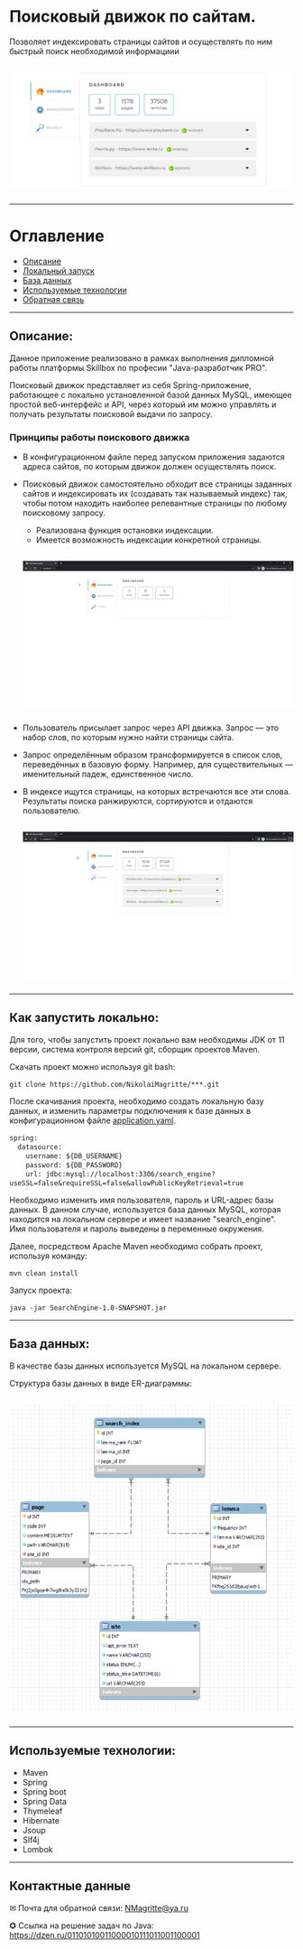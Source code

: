# Поисковый движок по сайтам.
Позволяет индексировать страницы сайтов и осуществлять по ним быстрый поиск необходимой информациии

<h2 align="center">

![image](./readme_assets/preview.PNG )</h2>

---
# Оглавление
- [Описание](#Описание)
- [Локальный запуск](#Как-запустить-локально)
- [База данных](#База-данных)
- [Используемые технологии](#Используемые-технологии)
- [Обратная связь](#Контактные-данные)

___
## Описание:
Данное приложение реализовано в рамках выполнения дипломной работы платформы Skillbox по професии "Java-разработчик PRO".

Поисковый движок представляет из себя Spring-приложение, работающее с локально установленной базой данных MySQL, имеющее простой веб-интерфейс и API, через который им можно управлять и получать результаты поисковой выдачи по запросу.

### Принципы работы поискового движка

- В конфигурационном файле перед запуском приложения задаются адреса сайтов, по которым движок должен осуществлять поиск.
- Поисковый движок самостоятельно обходит все страницы заданных сайтов и индексировать их (создавать так называемый индекс) так, чтобы потом находить наиболее релевантные страницы по любому поисковому запросу.
  - Реализована функция остановки индексации.
  - Имеется возможность индексации конкретной страницы.
  <h2 align="center">

  ![image](./readme_assets/Indexing.gif )</h2>
 
- Пользователь присылает запрос через API движка. Запрос — это набор слов, по которым нужно найти страницы сайта.
- Запрос определённым образом трансформируется в список слов, переведённых в базовую форму. Например, для существительных — именительный падеж, единственное число.
- В индексе ищутся страницы, на которых встречаются все эти слова.
Результаты поиска ранжируются, сортируются и отдаются пользователю.

  <h2 align="center">

  ![image](./readme_assets/Search.gif )</h2>
____

## Как запустить локально:

Для того, чтобы запустить проект локально вам необходимы JDK от 11 версии, система контроля версий git, сборщик проектов Maven.

Скачать проект можно используя git bash:

    git clone https://github.com/NikolaiMagritte/***.git
После скачивания проекта, необходимо создать локальную базу данных, и изменить параметры подключения к базе данных в конфигурационном файле <u>application.yaml</u>.

````
spring:
  datasource:
    username: ${DB_USERNAME}
    password: ${DB_PASSWORD}
    url: jdbc:mysql://localhost:3306/search_engine?useSSL=false&requireSSL=false&allowPublicKeyRetrieval=true
````
Необходимо изменить имя пользователя, пароль и URL-адрес базы данных. В данном случае, используется база данных MySQL, которая находится на локальном сервере и имеет название "search_engine". Имя пользователя и пароль выведены в переменные окружения.

Далее, посредством Apache Maven необходимо собрать проект, используя команду:

    mvn clean install

Запуск проекта: 

    java -jar SearchEngine-1.0-SNAPSHOT.jar

____
## База данных:

В качестве базы данных используется MySQL на локальном сервере.

Структура базы данных в виде ER-диаграммы:

<h2 align="center">

![image](./readme_assets/DB.PNG )</h2>
____

## Используемые технологии:

- Maven
- Spring
- Spring boot
- Spring Data
- Thymeleaf
- Hibernate
- Jsoup
- Slf4j
- Lombok

____

## Контактные данные

✉ Почта для обратной связи:
NMagritte@ya.ru

✪ Ссылка на решение задач по Java:
https://dzen.ru/01101010011000010111011001100001